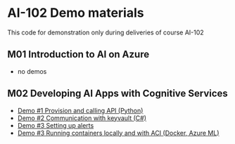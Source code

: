 # AI-102 Demo materials

This code for demonstration only during deliveries of course AI-102

## M01 Introduction to AI on Azure
- no demos

## M02 Developing AI Apps with Cognitive Services
- [Demo #1 Provision and calling API (Python)](./M2-AI_and_ACI/Demo1)
- [Demo #2 Communication with keyvault (C#)](./M2-AI_and_ACI/Demo2)
- [Demo #3 Setting up alerts](./M2-AI_and_ACI/Demo3)
- [Demo #3 Running containers locally and with ACI (Docker, Azure ML)](./M2-AI_and_ACI/Demo4)